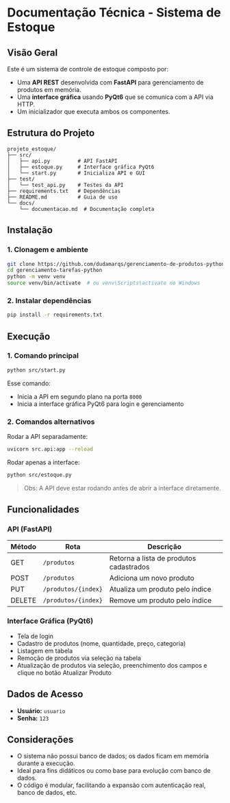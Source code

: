 # Documentação Técnica - Sistema de Estoque

## Visão Geral

Este é um sistema de controle de estoque composto por:

* Uma **API REST** desenvolvida com **FastAPI** para gerenciamento de produtos em memória.
* Uma **interface gráfica** usando **PyQt6** que se comunica com a API via HTTP.
* Um inicializador que executa ambos os componentes.

## Estrutura do Projeto

```
projeto_estoque/
├── src/
│   ├── api.py         # API FastAPI
│   ├── estoque.py     # Interface gráfica PyQt6
│   └── start.py       # Inicializa API e GUI
├── test/
│   └── test_api.py    # Testes da API
├── requirements.txt   # Dependências
├── README.md          # Guia de uso
└── docs/
    └── documentacao.md  # Documentação completa
```

## Instalação

### 1. Clonagem e ambiente

```bash
git clone https://github.com/dudamarqs/gerenciamento-de-produtos-python.git
cd gerenciamento-tarefas-python
python -m venv venv
source venv/bin/activate  # ou venv\Scripts\activate no Windows
```

### 2. Instalar dependências

```bash
pip install -r requirements.txt
```

## Execução

### 1. Comando principal

```bash
python src/start.py
```

Esse comando:

* Inicia a API em segundo plano na porta `8000`
* Inicia a interface gráfica PyQt6 para login e gerenciamento

### 2. Comandos alternativos

Rodar a API separadamente:

```bash
uvicorn src.api:app --reload
```

Rodar apenas a interface:

```bash
python src/estoque.py
```

> Obs: A API deve estar rodando antes de abrir a interface diretamente.

## Funcionalidades

### API (FastAPI)

| Método | Rota                | Descrição                               |
| ------ | ------------------- | --------------------------------------- |
| GET    | `/produtos`         | Retorna a lista de produtos cadastrados |
| POST   | `/produtos`         | Adiciona um novo produto                |
| PUT    | `/produtos/{index}` | Atualiza um produto pelo índice         |
| DELETE | `/produtos/{index}` | Remove um produto pelo índice           |

### Interface Gráfica (PyQt6)

* Tela de login
* Cadastro de produtos (nome, quantidade, preço, categoria)
* Listagem em tabela
* Remoção de produtos via seleção na tabela
* Atualização de produtos via seleção, preenchimento dos campos e clique no botão Atualizar Produto

## Dados de Acesso

* **Usuário:** `usuario`
* **Senha:** `123`

## Considerações

* O sistema não possui banco de dados; os dados ficam em memória durante a execução.
* Ideal para fins didáticos ou como base para evolução com banco de dados.
* O código é modular, facilitando a expansão com autenticação real, banco de dados, etc.
